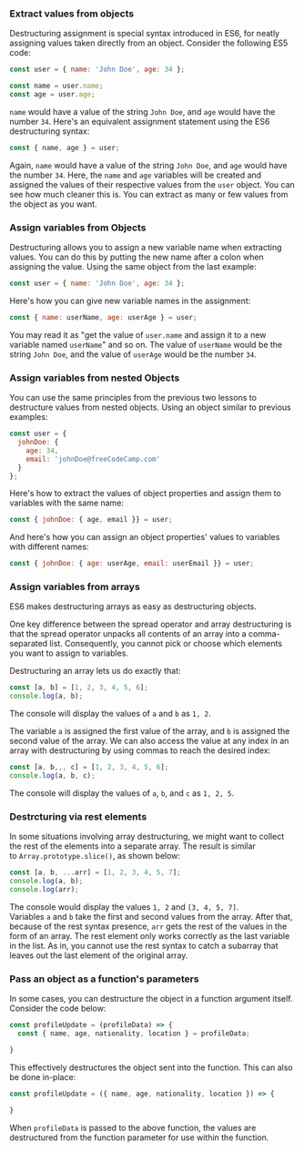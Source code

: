 ### Extract values from objects
Destructuring assignment is special syntax introduced in ES6, for neatly assigning values taken directly from an object.
Consider the following ES5 code:
```js
const user = { name: 'John Doe', age: 34 };

const name = user.name;
const age = user.age;
```
`name` would have a value of the string `John Doe`, and `age` would have the number `34`.
Here's an equivalent assignment statement using the ES6 destructuring syntax:
```js
const { name, age } = user;
```
Again, `name` would have a value of the string `John Doe`, and `age` would have the number `34`.
Here, the `name` and `age` variables will be created and assigned the values of their respective values from the `user` object. You can see how much cleaner this is.
You can extract as many or few values from the object as you want.

### Assign variables from Objects
Destructuring allows you to assign a new variable name when extracting values. You can do this by putting the new name after a colon when assigning the value.
Using the same object from the last example:
```js
const user = { name: 'John Doe', age: 34 };
```
Here's how you can give new variable names in the assignment:
```js
const { name: userName, age: userAge } = user;
```
You may read it as "get the value of `user.name` and assign it to a new variable named `userName`" and so on. The value of `userName` would be the string `John Doe`, and the value of `userAge` would be the number `34`.

### Assign variables from nested Objects
You can use the same principles from the previous two lessons to destructure values from nested objects.
Using an object similar to previous examples:
```js
const user = {
  johnDoe: { 
    age: 34,
    email: 'johnDoe@freeCodeCamp.com'
  }
};
```
Here's how to extract the values of object properties and assign them to variables with the same name:
```js
const { johnDoe: { age, email }} = user;
```
And here's how you can assign an object properties' values to variables with different names:
```js
const { johnDoe: { age: userAge, email: userEmail }} = user;
```

### Assign variables from arrays
ES6 makes destructuring arrays as easy as destructuring objects.

One key difference between the spread operator and array destructuring is that the spread operator unpacks all contents of an array into a comma-separated list. Consequently, you cannot pick or choose which elements you want to assign to variables.

Destructuring an array lets us do exactly that:

```js
const [a, b] = [1, 2, 3, 4, 5, 6];
console.log(a, b);
```

The console will display the values of `a` and `b` as `1, 2`.

The variable `a` is assigned the first value of the array, and `b` is assigned the second value of the array. We can also access the value at any index in an array with destructuring by using commas to reach the desired index:

```js
const [a, b,,, c] = [1, 2, 3, 4, 5, 6];
console.log(a, b, c);
```

The console will display the values of `a`, `b`, and `c` as `1, 2, 5`.

### Destrcturing via rest elements
In some situations involving array destructuring, we might want to collect the rest of the elements into a separate array.
The result is similar to `Array.prototype.slice()`, as shown below:
```js
const [a, b, ...arr] = [1, 2, 3, 4, 5, 7];
console.log(a, b);
console.log(arr);
```
The console would display the values `1, 2` and `[3, 4, 5, 7]`.
Variables `a` and `b` take the first and second values from the array. After that, because of the rest syntax presence, `arr` gets the rest of the values in the form of an array. The rest element only works correctly as the last variable in the list. As in, you cannot use the rest syntax to catch a subarray that leaves out the last element of the original array.

### Pass an object as a function's parameters
In some cases, you can destructure the object in a function argument itself.
Consider the code below:
```js
const profileUpdate = (profileData) => {
  const { name, age, nationality, location } = profileData;

}
```
This effectively destructures the object sent into the function. This can also be done in-place:
```js
const profileUpdate = ({ name, age, nationality, location }) => {

}
```
When `profileData` is passed to the above function, the values are destructured from the function parameter for use within the function.